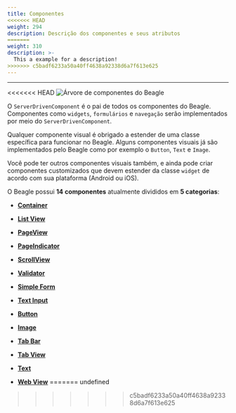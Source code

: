 ```yaml
---
title: Componentes
<<<<<<< HEAD
weight: 294
description: Descrição dos componentes e seus atributos
=======
weight: 310
description: >-
  This a example for a description!
>>>>>>> c5badf6233a50a40ff4638a92338d6a7f613e625
---
```


---

<<<<<<< HEAD
![&#xC1;rvore de componentes do Beagle](/docs-beagle/components-01-beagle.png)

O `ServerDrivenComponent`  é o pai de todos os componentes do Beagle. Componentes como `widgets`, `formulários` e `navegação` serão implementados por meio do `ServerDrivenComponent`.

Qualquer componente visual é obrigado a estender de uma classe específica para funcionar no Beagle. Alguns componentes visuais já são implementados pelo Beagle como por exemplo o `Button`, `Text` e `Image`.

Você pode ter outros componentes visuais também, e ainda pode criar componentes customizados que devem estender da classe `widget` de acordo com sua plataforma \(Android ou iOS\).

O Beagle possui **14** **componentes** atualmente divididos em **5 categorias**:



* [**Container**](layout/container.md)
* [**List View**](layout/listview.md)
* [**PageView**](layout/pageview.md)
* [**PageIndicator**](layout/pageindicatorcomponent.md)
* [**ScrollView**](layout/scrollview.md)



* [**Validator**](form/validator.md)
* [**Simple Form**](form/simple-form-web.md)
* [**Text Input** ](ui/input.md)







* [**Button**](ui/button.md)
* [**Image**](ui/image/)
* [**Tab Bar**](ui/tab-bar.md)
* [**Tab View**](ui/tabview.md)
* [**Text**](ui/text.md)
* [**Web View**](ui/webview.md)
=======
undefined
>>>>>>> c5badf6233a50a40ff4638a92338d6a7f613e625
